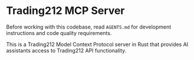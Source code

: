 # Trading212 MCP Server

Before working with this codebase, read `AGENTS.md` for development instructions and code quality requirements.

This is a Trading212 Model Context Protocol server in Rust that provides AI assistants access to Trading212 API functionality.
